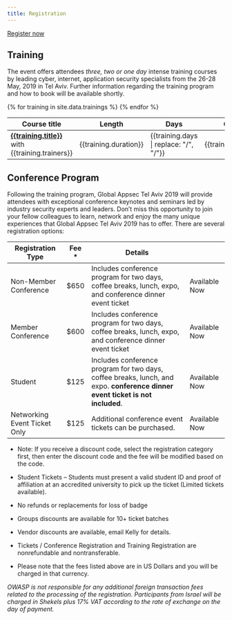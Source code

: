 ```yaml
---
title: Registration
---
```


<a class="registerbutton" href="https://knasim.herokuapp.com/owasp2019/register">Register now</a>

## Training

The event offers attendees _three, two or one day_ intense training courses by leading cyber, internet, application security specialists from the 26-28 May, 2019 in Tel Aviv. Further information regarding the training program and how to book will be available shortly.

<table>
	<thead>
		<tr><th>Course title</th><th>Length</th><th>Days</th><th>Cost</th></tr>
	</thead>
	<tbody>
{% for training in site.data.trainings %}
    <tr>
    	<td><strong><a href="{{training.url}}">{{training.title}}</a></strong> with {{training.trainers}} </td>
    	<td>{{training.duration}} </td>
    	<td>{{training.days | replace: "/", "/<wbr>"}} </td>
    	<td class="price">{{training.price}}</td>
    </tr>
{% endfor %}
	</tbody>
</table>


## Conference Program

Following the training program, Global Appsec Tel Aviv 2019 will provide attendees with exceptional conference keynotes and seminars led by industry security experts and leaders.
Don’t miss this opportunity to join your fellow colleagues to learn, network and enjoy the many unique experiences that Global Appsec Tel Aviv 2019 has to offer.
There are several registration options:

<table>
  <thead>
    <tr>
      <th>Registration Type</th>
      <th>Fee *</th>
      <th>Details</th>
      <th> </th>
    </tr>
  </thead>
  <tbody>
    <tr>
      <td>Non-Member Conference</td>
      <td class="price">$650</td>
      <td>Includes conference program for two days, coffee breaks, lunch, expo, and conference dinner event ticket</td>
      <td>Available Now</td>
    </tr>
    <tr>
      <td>Member Conference</td>
      <td class="price">$600</td>
      <td>Includes conference program for two days, coffee breaks, lunch, expo, and conference dinner event ticket</td>
      <td>Available Now</td>
    </tr>
    <tr>
      <td>Student</td>
      <td class="price">$125</td>
      <td>Includes conference program for two days, coffee breaks, lunch, and expo. <b>conference dinner event ticket is not included</b>.</td>
      <td>Available Now</td>
    </tr>
    <tr>
      <td>Networking Event Ticket Only</td>
      <td class="price">$125</td>
      <td>Additional conference event tickets can be purchased.</td>
      <td>Available Now</td>
    </tr>
  </tbody>
</table>

* Note: If you receive a discount code, select the registration category first, then enter the discount code and the fee will be modified based on the code.

*	Student Tickets – Students must present a valid student ID and proof of affiliation at an accredited university to pick up the ticket (Limited tickets available).
*	No refunds or replacements for loss of badge
*	Groups discounts are available for 10+ ticket batches
*	Vendor discounts are available, email Kelly for details.
*	Tickets / Conference Registration and Training Registration are nonrefundable and nontransferable.
*	Please note that the fees listed above are in US Dollars and you will be charged in that currency.

*OWASP is not responsible for any additional foreign transaction fees related to the processing of the registration.
Participants from Israel will be charged in Shekels plus 17% VAT according to the rate of exchange on the day of payment.*
